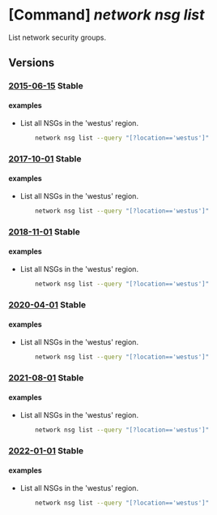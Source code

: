 # [Command] _network nsg list_

List network security groups.

## Versions

### [2015-06-15](/Resources/mgmt-plane/L3N1YnNjcmlwdGlvbnMve30vcHJvdmlkZXJzL21pY3Jvc29mdC5uZXR3b3JrL25ldHdvcmtzZWN1cml0eWdyb3Vwcw==/2015-06-15.xml) **Stable**

<!-- mgmt-plane /subscriptions/{}/providers/microsoft.network/networksecuritygroups 2015-06-15 -->
<!-- mgmt-plane /subscriptions/{}/resourcegroups/{}/providers/microsoft.network/networksecuritygroups 2015-06-15 -->

#### examples

- List all NSGs in the 'westus' region.
    ```bash
        network nsg list --query "[?location=='westus']"
    ```

### [2017-10-01](/Resources/mgmt-plane/L3N1YnNjcmlwdGlvbnMve30vcHJvdmlkZXJzL21pY3Jvc29mdC5uZXR3b3JrL25ldHdvcmtzZWN1cml0eWdyb3Vwcw==/2017-10-01.xml) **Stable**

<!-- mgmt-plane /subscriptions/{}/providers/microsoft.network/networksecuritygroups 2017-10-01 -->
<!-- mgmt-plane /subscriptions/{}/resourcegroups/{}/providers/microsoft.network/networksecuritygroups 2017-10-01 -->

#### examples

- List all NSGs in the 'westus' region.
    ```bash
        network nsg list --query "[?location=='westus']"
    ```

### [2018-11-01](/Resources/mgmt-plane/L3N1YnNjcmlwdGlvbnMve30vcHJvdmlkZXJzL21pY3Jvc29mdC5uZXR3b3JrL25ldHdvcmtzZWN1cml0eWdyb3Vwcw==/2018-11-01.xml) **Stable**

<!-- mgmt-plane /subscriptions/{}/providers/microsoft.network/networksecuritygroups 2018-11-01 -->
<!-- mgmt-plane /subscriptions/{}/resourcegroups/{}/providers/microsoft.network/networksecuritygroups 2018-11-01 -->

#### examples

- List all NSGs in the 'westus' region.
    ```bash
        network nsg list --query "[?location=='westus']"
    ```

### [2020-04-01](/Resources/mgmt-plane/L3N1YnNjcmlwdGlvbnMve30vcHJvdmlkZXJzL21pY3Jvc29mdC5uZXR3b3JrL25ldHdvcmtzZWN1cml0eWdyb3Vwcw==/2020-04-01.xml) **Stable**

<!-- mgmt-plane /subscriptions/{}/providers/microsoft.network/networksecuritygroups 2020-04-01 -->
<!-- mgmt-plane /subscriptions/{}/resourcegroups/{}/providers/microsoft.network/networksecuritygroups 2020-04-01 -->

#### examples

- List all NSGs in the 'westus' region.
    ```bash
        network nsg list --query "[?location=='westus']"
    ```

### [2021-08-01](/Resources/mgmt-plane/L3N1YnNjcmlwdGlvbnMve30vcHJvdmlkZXJzL21pY3Jvc29mdC5uZXR3b3JrL25ldHdvcmtzZWN1cml0eWdyb3Vwcw==/2021-08-01.xml) **Stable**

<!-- mgmt-plane /subscriptions/{}/providers/microsoft.network/networksecuritygroups 2021-08-01 -->
<!-- mgmt-plane /subscriptions/{}/resourcegroups/{}/providers/microsoft.network/networksecuritygroups 2021-08-01 -->

#### examples

- List all NSGs in the 'westus' region.
    ```bash
        network nsg list --query "[?location=='westus']"
    ```

### [2022-01-01](/Resources/mgmt-plane/L3N1YnNjcmlwdGlvbnMve30vcHJvdmlkZXJzL21pY3Jvc29mdC5uZXR3b3JrL25ldHdvcmtzZWN1cml0eWdyb3Vwcw==/2022-01-01.xml) **Stable**

<!-- mgmt-plane /subscriptions/{}/providers/microsoft.network/networksecuritygroups 2022-01-01 -->
<!-- mgmt-plane /subscriptions/{}/resourcegroups/{}/providers/microsoft.network/networksecuritygroups 2022-01-01 -->

#### examples

- List all NSGs in the 'westus' region.
    ```bash
        network nsg list --query "[?location=='westus']"
    ```
